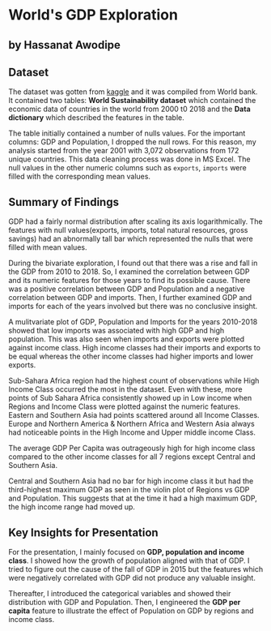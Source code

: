 # World's GDP Exploration
## by Hassanat Awodipe


## Dataset

The dataset was gotten from [kaggle](https://www.kaggle.com/datasets/truecue/worldsustainabilitydataset?select=WorldSustainabilityDataset.csv) and it was compiled from World bank. It contained two tables: **World Sustainability dataset** which contained the economic data of countries in the world from 2000 t0 2018 and the **Data dictionary** which described the features in the table.

The table initially contained a number of nulls values. For the important columns: GDP and Population, I dropped the null rows. For this reason, my analysis started from the year 2001 with 3,072 observations from 172 unique countries. This data cleaning process was done in MS Excel. The null values in the other numeric columns such as `exports`, `imports` were filled with the corresponding mean values.

## Summary of Findings

GDP had a fairly normal distribution after scaling its axis logarithmically. The features with null values(exports, imports, total natural resources, gross savings) had an abnormally tall bar which represented the nulls that were filled with mean values.

During the bivariate exploration, I found out that there was a rise and fall in the GDP from 2010 to 2018. So, I examined the correlation between GDP and its numeric features for those years to find its possible cause. There was a positive correlation between GDP and Population and a negative correlation between GDP and imports. Then, I further examined GDP and imports for each of the years involved but there was no conclusive insight.

A mulitvariate plot of GDP, Population and Imports for the years 2010-2018 showed that low imports was associated with high GDP and high population. This was also seen when imports and exports were plotted against income class. High income classes had their imports and exports to be equal whereas the other income classes had higher imports and lower exports.

Sub-Sahara Africa region had the highest count of observations while High Income Class occurred the most in the dataset. Even with these, more points of Sub Sahara Africa consistently showed up in Low income when Regions and Income Class were plotted against the numeric features. Eastern and Southern Asia had points scattered around all Income Classes. Europe and Northern America & Northern Africa and Western Asia always had noticeable points in the High Income and Upper middle income Class.   

The average GDP Per Capita was outrageously high for high income class compared to the other income classes for all 7 regions except Central and Southern Asia. 

Central and Southern Asia had no bar for high income class it but had the third-highest maximum GDP as seen in the violin plot of Regions vs GDP and Population. This suggests that at the time it had a high maximum GDP, the high income range had moved up.

## Key Insights for Presentation

For the presentation, I mainly focused on **GDP, population and income class**. I showed how the growth of population aligned with that of GDP. I tried to figure out the cause of the fall of GDP in 2015 but the features which were negatively correlated with GDP did not produce any valuable insight.

Thereafter, I introduced the categorical variables and showed their distribution with GDP and Population. Then, I engineered the **GDP per capita** feature to illustrate the effect of Population on GDP by regions and income class. 
